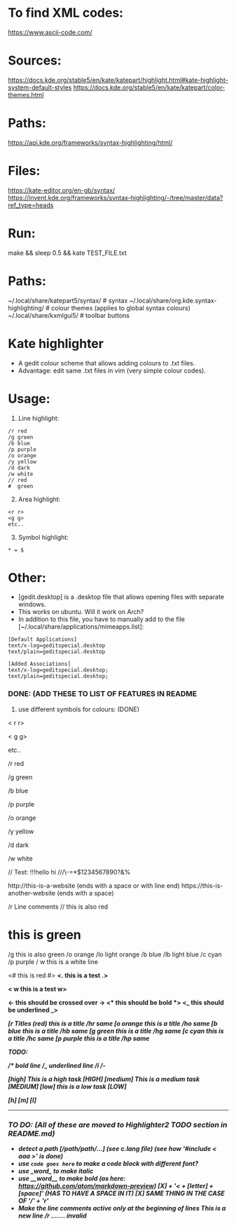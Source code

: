 # To find XML codes:
https://www.ascii-code.com/

# Sources:
https://docs.kde.org/stable5/en/kate/katepart/highlight.html#kate-highlight-system-default-styles
https://docs.kde.org/stable5/en/kate/katepart/color-themes.html

# Paths:
https://api.kde.org/frameworks/syntax-highlighting/html/

# Files:
https://kate-editor.org/en-gb/syntax/
https://invent.kde.org/frameworks/syntax-highlighting/-/tree/master/data?ref_type=heads

# Run:
make && sleep 0.5 && kate TEST_FILE.txt

# Paths:
~/.local/share/katepart5/syntax/ # syntax
~/.local/share/org.kde.syntax-highlighting/ # colour themes (applies to global syntax colours)
~/.local/share/kxmlgui5/ # toolbar buttons

# Kate highlighter
* A gedit colour scheme that allows adding colours to .txt files.
* Advantage: edit same .txt files in vim (very simple colour codes).

Usage:
======
1. Line highlight:
```
/r red
/g green
/b blue
/p purple
/o orange
/y yellow
/d dark
/w white
// red
#  green
```

2. Area highlight:
```
<r r>
<g g>
etc..
```

3. Symbol highlight:
```
* = $
```

Other:
======

* [gedit.desktop] is a .desktop file that allows opening files with separate windows.
* This works on ubuntu. Will it work on Arch?
* In addition to this file, you have to manually add to the file [~/.local/share/applications/mimeapps.list]:
```
[Default Applications]
text/x-log=geditspecial.desktop
text/plain=geditspecial.desktop

[Added Associations]
text/x-log=geditspecial.desktop;
text/plain=geditspecial.desktop;
```

### DONE: (ADD THESE TO LIST OF FEATURES IN README

1. use different symbols for colours: (DONE)

< r r>

< g g>

etc..

/r red

/g green

/b blue

/p purple

/o orange

/y yellow

/d dark

/w white

// Test:
!!!hello hi
///\\\-=*$1234567890?&%

http://this-is-a-website (ends with a space or with line end)
https://this-is-another-website (ends with a space)

/r  Line comments
//  this is also red
#   this is green
/g  this is also green
/o  orange
/lo light orange
/b  blue
/lb light blue
/c  cyan
/p  purple
/ w this is a white line


<r  Block comments r> 
<#  this is red #>
<lo this is a test lo>
<o  this is a test o>
<b  this is a test b>
<lb this is a test lb>
<c  this is a test c>
<g  this is a test g>
<lg this is a test lg>
<.  this is a test .>
<p  this is a test p>
< w this is a test w>
<d  this is a test d>


<- this should be crossed over ->
<* this should be bold *>
<_ this should be underlined _>
<i this should be italics i>


[r Titles (red) this is a title
/hr same
[o orange this is a title
/ho same
[b blue this is a title
/hb same
[g green this is a title
/hg same
[c cyan this is a title
/hc same
[p purple this is a title
/hp same


TODO:

/* bold line
/_ underlined line
/i
/-


[high] This is a high task [HIGH]
[medium] This is a medium task [MEDIUM]
[low] this is a low task [LOW]

[h]
[m]
[l]

---

### TO DO: (All of these are moved to Highlighter2 TODO section in README.md)
  * detect a path [/path/path/...] (see c.lang file) (see how '#include < aaa >' is done)
  * use ` code goes here ` to make a code block with different font?
  * use \_word\_ to make italic
  * use \_\_word\_\_ to make bold (as here: https://github.com/atom/markdown-preview)
[X] + '< + [letter] + [space]' (HAS TO HAVE A SPACE IN IT)
[X] SAME THING IN THE CASE OF '/' + 'r'
* Make the line comments active only at the beginning of lines
This is a new line /r ....... invalid

  
